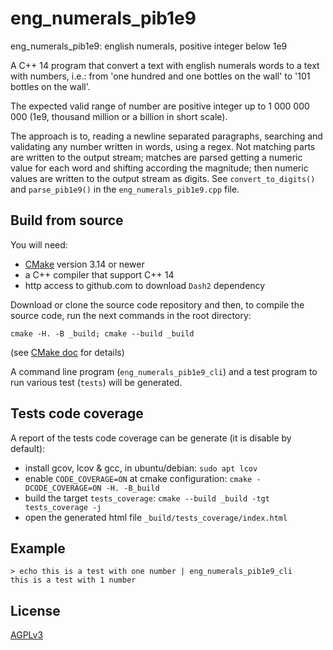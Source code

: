 eng_numerals_pib1e9
===================
eng_numerals_pib1e9: english numerals, positive integer below 1e9

A C++ 14 program that convert a text with english numerals words to a text with numbers, i.e.: from 'one hundred and one bottles on the wall' to '101 bottles on the wall'.

The expected valid range of number are positive integer up to 1 000 000 000 (1e9, thousand million or a billion in short scale).

The approach is to, reading a newline separated paragraphs, searching and validating any number written in words, using a regex. Not matching parts are written to the output stream; matches are parsed getting a numeric value for each word and shifting according the magnitude; then numeric values are written to the output stream as digits. See `convert_to_digits()` and `parse_pib1e9()` in the `eng_numerals_pib1e9.cpp` file.

Build from source
-----------------
You will need:
- [CMake](cmake.org) version 3.14 or newer
- a C++ compiler that support C++ 14
- http access to github.com to download `Dash2` dependency

Download or clone the source code repository and then, to compile the source code, run the next commands in the root directory:

```
cmake -H. -B _build; cmake --build _build
``` 

(see [CMake doc](https://cmake.org/cmake/help/v3.14/) for details)

A command line program (`eng_numerals_pib1e9_cli`) and a test program to run various test (`tests`) will be generated.

Tests code coverage
-------------------
A report of the tests code coverage can be generate (it is disable by default):
- install gcov, lcov & gcc, in ubuntu/debian: `sudo apt lcov`
- enable `CODE_COVERAGE=ON` at cmake configuration: `cmake -DCODE_COVERAGE=ON -H. -B_build`
- build the target `tests_coverage`: `cmake --build _build -tgt tests_coverage -j`
- open the generated html file `_build/tests_coverage/index.html`

Example
-------
```
> echo this is a test with one number | eng_numerals_pib1e9_cli
this is a test with 1 number
```

License
-------
[AGPLv3](http://www.gnu.org/licenses/agpl-3.0.html)

